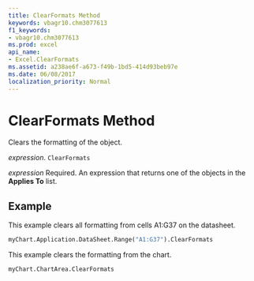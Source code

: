 ```yaml
---
title: ClearFormats Method
keywords: vbagr10.chm3077613
f1_keywords:
- vbagr10.chm3077613
ms.prod: excel
api_name:
- Excel.ClearFormats
ms.assetid: a238ae6f-a673-f49b-1bd5-414d93beb97e
ms.date: 06/08/2017
localization_priority: Normal
---
```



# ClearFormats Method

Clears the formatting of the object.

_expression_. `ClearFormats`

 _expression_ Required. An expression that returns one of the objects in the **Applies To** list.


## Example

This example clears all formatting from cells A1:G37 on the datasheet.


```vb
myChart.Application.DataSheet.Range("A1:G37").ClearFormats
```

This example clears the formatting from the chart.




```vb
myChart.ChartArea.ClearFormats
```


